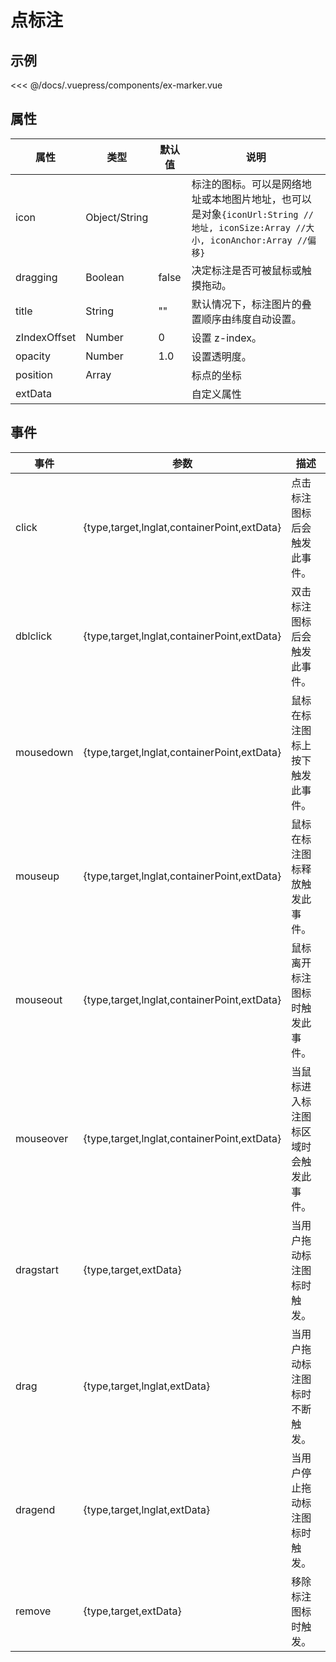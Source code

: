 # 点标注

## 示例

<<< @/docs/.vuepress/components/ex-marker.vue
<ex-marker></ex-marker>

## 属性

| 属性         | 类型          | 默认值 | 说明                                                                                                                            |
| ------------ | ------------- | ------ | ------------------------------------------------------------------------------------------------------------------------------- |
| icon         | Object/String |        | 标注的图标。可以是网络地址或本地图片地址，也可以是对象`{iconUrl:String //地址, iconSize:Array //大小, iconAnchor:Array //偏移}` |
| dragging     | Boolean       | false  | 决定标注是否可被鼠标或触摸拖动。                                                                                                |
| title        | String        | ""     | 默认情况下，标注图片的叠置顺序由纬度自动设置。                                                                                  |
| zIndexOffset | Number        | 0      | 设置 z-index。                                                                                                                  |
| opacity      | Number        | 1.0    | 设置透明度。                                                                                                                    |
| position     | Array         |        | 标点的坐标                                                                                                                      |
| extData      |               |        | 自定义属性                                                                                                                      |

## 事件

| 事件      | 参数                                        | 描述                                   |
| --------- | ------------------------------------------- | -------------------------------------- |
| click     | {type,target,lnglat,containerPoint,extData} | 点击标注图标后会触发此事件。           |
| dblclick  | {type,target,lnglat,containerPoint,extData} | 双击标注图标后会触发此事件。           |
| mousedown | {type,target,lnglat,containerPoint,extData} | 鼠标在标注图标上按下触发此事件。       |
| mouseup   | {type,target,lnglat,containerPoint,extData} | 鼠标在标注图标释放触发此事件。         |
| mouseout  | {type,target,lnglat,containerPoint,extData} | 鼠标离开标注图标时触发此事件。         |
| mouseover | {type,target,lnglat,containerPoint,extData} | 当鼠标进入标注图标区域时会触发此事件。 |
| dragstart | {type,target,extData}                       | 当用户拖动标注图标时触发。             |
| drag      | {type,target,lnglat,extData}                | 当用户拖动标注图标时不断触发。         |
| dragend   | {type,target,lnglat,extData}                | 当用户停止拖动标注图标时触发。         |
| remove    | {type,target,extData}                       | 移除标注图标时触发。                   |
